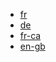 - [fr](https://www.ovhcloud.com/fr/vps/)
- [de](https://www.ovhcloud.com/de/vps/)
- [fr-ca](https://www.ovhcloud.com/fr-ca/vps/)
- [en-gb](https://www.ovhcloud.com/en-gb/vps/)
